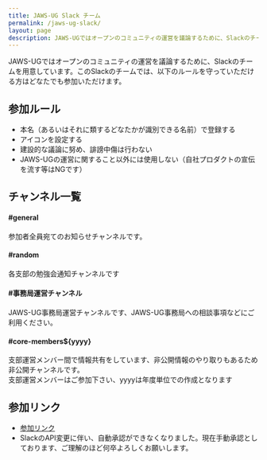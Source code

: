 ```yaml
---
title: JAWS-UG Slack チーム
permalink: /jaws-ug-slack/
layout: page
description: JAWS-UGではオープンのコミュニティの運営を議論するために、Slackのチームを用意しています。
---
```


JAWS-UGではオープンのコミュニティの運営を議論するために、Slackのチームを用意しています。このSlackのチームでは、以下のルールを守っていただける方はどなたでも参加いただけます。


## 参加ルール

* 本名（あるいはそれに類するどなたかが識別できる名前）で登録する
* アイコンを設定する
* 建設的な議論に努め、誹謗中傷は行わない
* JAWS-UGの運営に関すること以外には使用しない（自社プロダクトの宣伝を流す等はNGです）

## チャンネル一覧
#### #general
参加者全員宛てのお知らせチャンネルです。

#### #random
各支部の勉強会通知チャンネルです

#### #事務局運営チャンネル
JAWS-UG事務局運営チャンネルです、JAWS-UG事務局への相談事項などにご利用ください。

#### #core-members${yyyy}
支部運営メンバー間で情報共有をしています、非公開情報のやり取りもあるため非公開チャンネルです。  
支部運営メンバーはご参加下さい、yyyyは年度単位での作成となります

## 参加リンク

* [参加リンク](https://join.slack.com/t/make-jawsug/shared_invite/zt-ngasmqxh-hRmOvQQIu1WTDCAG9Ps~xQ)
* SlackのAPI変更に伴い、自動承認ができなくなりました。現在手動承認としております、ご理解のほど何卒よろしくお願いします。
